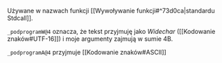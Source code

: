 Używane w nazwach funkcji [[Wywoływanie funkcji#^73d0ca|standardu Stdcall]].

`_podprogramW@4` oznacza, że tekst przyjmuję jako *Widechar* ([[Kodowanie znaków#UTF-16]]) i moje argumenty zajmują w sumie 4B.

`_podprogramA@4` przyjmuje [[Kodowanie znaków#ASCII]]